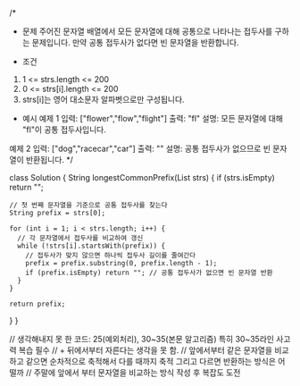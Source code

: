 /*
* 문제
주어진 문자열 배열에서 모든 문자열에 대해 공통으로 나타나는 접두사를 구하는 문제입니다.
만약 공통 접두사가 없다면 빈 문자열을 반환합니다.

* 조건
1. 1 <= strs.length <= 200
2. 0 <= strs[i].length <= 200
3. strs[i]는 영어 대소문자 알파벳으로만 구성됩니다.

* 예시
예제 1
	입력: ["flower","flow","flight"]
	출력: "fl"
	설명: 모든 문자열에 대해 "fl"이 공통 접두사입니다.

예제 2
	입력: ["dog","racecar","car"]
	출력: ""
	설명: 공통 접두사가 없으므로 빈 문자열이 반환됩니다.
*/

class Solution {
  String longestCommonPrefix(List<String> strs) {
    if (strs.isEmpty) return "";

    // 첫 번째 문자열을 기준으로 공통 접두사를 찾는다
    String prefix = strs[0];

    for (int i = 1; i < strs.length; i++) {
      // 각 문자열에서 접두사를 비교하여 갱신
      while (!strs[i].startsWith(prefix)) {
        // 접두사가 맞지 않으면 하나씩 접두사 길이를 줄여간다
        prefix = prefix.substring(0, prefix.length - 1);
        if (prefix.isEmpty) return ""; // 공통 접두사가 없으면 빈 문자열 반환
      }
    }

    return prefix;
  }
}


// 생각해내지 못 한 코드: 25(예외처리), 30~35(본문 알고리즘) 특히 30~35라인 사고력 복습 필수
// + 뒤에서부터 자른다는 생각을 못 함.
// 앞에서부터 같은 문자열을 비교하고 같으면 순차적으로 축적해서 다를 때까지 축적 그리고 다르면 반환하는 방식은 어떨까
// 주말에 앞에서 부터 문자열을 비교하는 방식 작성 후 복잡도 도전
